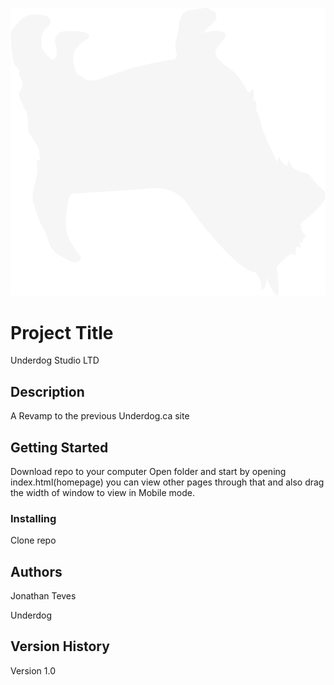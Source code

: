 ![traa Logo](images/Underdog_menubg.png)

# Project Title 

Underdog Studio LTD

## Description

A Revamp to the previous Underdog.ca site

## Getting Started

Download repo to your computer
Open folder and start by opening index.html(homepage)
you can view other pages through that and also drag the width of window to view in Mobile mode.

### Installing

Clone repo 


## Authors

Jonathan Teves

Underdog


## Version History

Version 1.0


